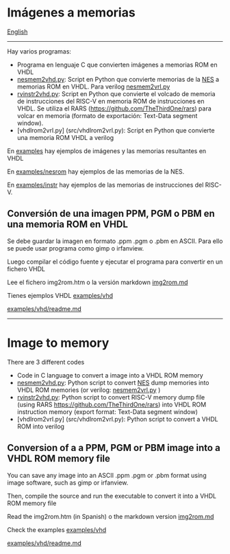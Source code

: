 # Imágenes a memorias

[English](#Image-to-memory)

---

Hay varios programas:

+ Programa en lenguaje C que convierten imágenes a memorias ROM en VHDL
+ [nesmem2vhd.py](src/nesmem2vhd.py): Script en Python que convierte memorias de la [NES](https://es.wikipedia.org/wiki/Nintendo_Entertainment_System) a memorias ROM en VHDL. Para verilog [nesmem2vrl.py](src/nesmem2vrl.py)
+ [rvinstr2vhd.py](src/rvinstr2vhd.py): Script en Python que convierte el volcado de memoria de instrucciones del RISC-V en memoria ROM de instrucciones en VHDL. Se utiliza el RARS (https://github.com/TheThirdOne/rars) para volcar en memoria (formato de exportación: Text-Data segment window).
+ [vhdlrom2vrl.py] (src/vhdlrom2vrl.py): Script en Python que convierte una memoria ROM VHDL a verilog

En [examples](examples) hay ejemplos de imágenes y las memorias resultantes en VHDL

En [examples/nesrom](examples/nesrom) hay ejemplos de las memorias de la NES.

En [examples/instr](examples/instr) hay ejemplos de las memorias de instrucciones del RISC-V.

## Conversión de una imagen PPM, PGM o PBM en una memoria ROM en VHDL


Se debe guardar la imagen en formato .ppm .pgm o .pbm en ASCII. Para ello se puede usar programa como gimp o irfanview.

Luego compilar el código fuente y ejecutar el programa para convertir en un fichero VHDL

Lee el fichero img2rom.htm o la versión markdown [img2rom.md](img2rom.md) 

Tienes ejemplos VHDL [examples/vhd](examples/vhd)

[examples/vhd/readme.md](examples/vhd/readme.md)

---

# Image to memory


There are 3 different codes

+ Code in C language to convert a image into a VHDL ROM memory
+ [nesmem2vhd.py](src/nesmem2vhd.py): Python script to convert [NES](https://en.wikipedia.org/wiki/Nintendo_Entertainment_System) dump memories into VHDL ROM memories (or verilog: [nesmem2vrl.py](src/nesmem2vrl.py) )
+ [rvinstr2vhd.py](src/rvinstr2vhd.py): Python script to convert RISC-V memory dump file (using RARS https://github.com/TheThirdOne/rars) into VHDL ROM instruction memory (export format: Text-Data segment window)
+ [vhdlrom2vrl.py] (src/vhdlrom2vrl.py): Python script to convert a VHDL ROM into verilog

## Conversion of a a PPM, PGM or PBM image into a VHDL ROM memory file

You can save any image into an ASCII .ppm .pgm or .pbm format using image software, such as gimp or irfanview.

Then, compile the source and run the executable to convert it into a VHDL ROM memory file

Read the img2rom.htm (in Spanish) o the markdown version [img2rom.md](img2rom.md) 

Check the examples [examples/vhd](examples/vhd)

[examples/vhd/readme.md](examples/vhd/readme.md)
